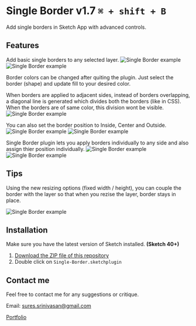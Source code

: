 # Single Border v1.7 `⌘ + shift + B`
Add single borders in Sketch App with advanced controls.

## Features

Add basic single borders to any selected layer.
![Single Border example](https://github.com/sureskumar/single-border/raw/master/assets/sketch_single_border_01.jpg)
![Single Border example](https://github.com/sureskumar/single-border/raw/master/assets/sketch_single_border_01.gif)

Border colors can be changed after quiting the plugin. Just select the border (shape) and update fill to your desired color.

When borders are applied to adjacent sides, instead of borders overlapping, a diagonal line is generated which divides both the borders (like in CSS). When the borders are of same color, this division wont be visible.
![Single Border example](https://github.com/sureskumar/single-border/raw/master/assets/sketch_single_border_02.jpg)

You can also set the border position to Inside, Center and Outside.
![Single Border example](https://github.com/sureskumar/single-border/raw/master/assets/sketch_single_border_03.jpg)
![Single Border example](https://github.com/sureskumar/single-border/raw/master/assets/sketch_single_border_02.gif)

Single Border plugin lets you apply borders individually to any side and also assign thier position individually.
![Single Border example](https://github.com/sureskumar/single-border/raw/master/assets/sketch_single_border_04.jpg)
![Single Border example](https://github.com/sureskumar/single-border/raw/master/assets/sketch_single_border_03.gif)

## Tips

Using the new resizing options (fixed width / height), you can couple the border with the layer so that when you rezise the layer, border stays in place.

![Single Border example](https://github.com/sureskumar/single-border/raw/master/assets/sketch_single_border_04.gif)

## Installation

Make sure you have the latest version of Sketch installed. **(Sketch 40+)**

1. [Download the ZIP file of this repository](https://github.com/sureskumar/single-border/releases/download/v1.7/Single-Border.sketchplugin.zip)
2. Double click on `Single-Border.sketchplugin`

## Contact me

Feel free to contact me for any suggestions or critique.

Email: sures.srinivasan@gmail.com

[Portfolio](http://www.sureskumar.com)